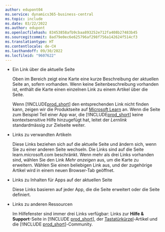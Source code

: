 ```yaml
---
author: edupont04
ms.service: dynamics365-business-central
ms.topic: include
ms.date: 03/22/2022
ms.author: edupont
ms.openlocfilehash: 83453858afb9cbaa893252e712fa408b27483b45
ms.sourcegitcommit: 8ad79e0ec6e625796af298f756a142624f514cf3
ms.translationtype: HT
ms.contentlocale: de-CH
ms.lasthandoff: 09/30/2022
ms.locfileid: "9607622"
---
```

- Ein Link über die aktuelle Seite

  Oben im Bereich zeigt eine Karte eine kurze Beschreibung der aktuellen Seite an, sofern vorhanden. Wenn keine Seitenbeschreibung vorhanden ist, enthält die Karte einen einzelnen Link zu einem Artikel über die Seite.  

  Wenn [!INCLUDE[prod_short](prod_short.md)] den entsprechenden Link nicht finden kann, zeigen wir die Produktseite auf [Microsoft Learn](/dynamics365/business-central) an. Wenn die Seite zum Beispiel Teil einer App war, die [!INCLUDE[prod_short](prod_short.md)] keine kontextsensitive Hilfe hinzugefügt hat, leitet der *Lernlink* standardmässig zur Zielseite weiter.  

- Links zu verwandten Artikeln

  Diese Links beziehen sich auf die aktuelle Seite und ändern sich, wenn Sie zu einer anderen Seite wechseln. Die Links sind auf die Seite learn.microsoft.com beschränkt. Wenn mehr als drei Links vorhanden sind, wählen Sie den Link *Mehr anzeigen* aus, um die Karte zu erweitern. Wählen Sie einen beliebigen Link aus, und der zugehörige Artikel wird in einem neuen Browser-Tab geöffnet.  
- Links zu Inhalten für Apps auf der aktuellen Seite  

  Diese Links basieren auf jeder App, die die Seite erweitert oder die Seite definiert.  
- Links zu anderen Ressourcen

  Im Hilfefenster sind immer drei Links verfügbar: Links zur **Hilfe & Support**-Seite in [!INCLUDE [prod_short](prod_short.md)], der [Tastatürkürzel](../keyboard-shortcuts.md)-Artikel und die [!INCLUDE [prod_short](prod_short.md)]-Community.  
